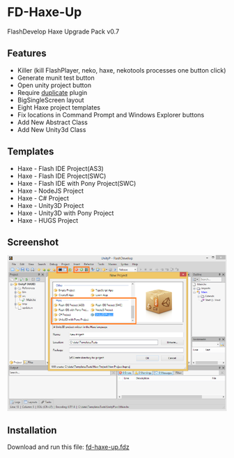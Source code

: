 FD-Haxe-Up
====================================
FlashDevelop Haxe Upgrade Pack v0.7

Features
------------------------------------------------------------
- Killer (kill FlashPlayer, neko, haxe, nekotools processes one button click)
- Generate munit test button
- Open unity project button
- Require [duplicate](http://www.flashdevelop.org/community/viewtopic.php?t=2993) plugin
- BigSingleScreen layout
- Eight Haxe project templates
- Fix locations in Command Prompt and Windows Explorer buttons
- Add New Abstract Class
- Add New Unity3d Class

Templates
------------------------------------------------------------
- Haxe - Flash IDE Project(AS3)
- Haxe - Flash IDE Project(SWC)
- Haxe - Flash IDE with Pony Project(SWC)
- Haxe - NodeJS Project
- Haxe - C# Project
- Haxe - Unity3D Project
- Haxe - Unity3D with Pony Project
- Haxe - HUGS Project

Screenshot
-----------------------
![Screenshot](https://raw.githubusercontent.com/AxGord/FD-Haxe-Up/master/screenshot.png)

Installation
------------------------------------------------------------
Download and run this file: [fd-haxe-up.fdz](https://github.com/AxGord/FD-Haxe-Up/releases/download/0.8/fd-haxe-up.fdz)